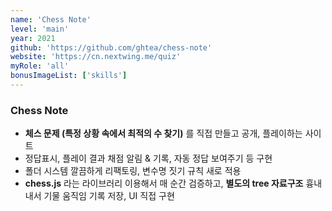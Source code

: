 ```yaml
---
name: 'Chess Note'
level: 'main'
year: 2021
github: 'https://github.com/ghtea/chess-note'
website: 'https://cn.nextwing.me/quiz'
myRole: 'all'
bonusImageList: ['skills']
---
```


### Chess Note

- **체스 문제 (특정 상황 속에서 최적의 수 찾기)** 를 직접 만들고 공개, 플레이하는 사이트 
- 정답표시, 플레이 결과 채점 알림 & 기록, 자동 정답 보여주기 등 구현
- 폴더 시스템 깔끔하게 리팩토링, 변수명 짓기 규칙 새로 적용
- **chess.js** 라는 라이브러리 이용해서 매 순간 검증하고, **별도의 tree 자료구조** 흉내내서 기물 움직임 기록 저장, UI 직접 구현